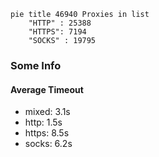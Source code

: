 
```mermaid
pie title 46940 Proxies in list
    "HTTP" : 25388
    "HTTPS": 7194
    "SOCKS" : 19795
```

### Some Info
#### Average Timeout

- mixed: 3.1s
- http: 1.5s
- https: 8.5s
- socks: 6.2s